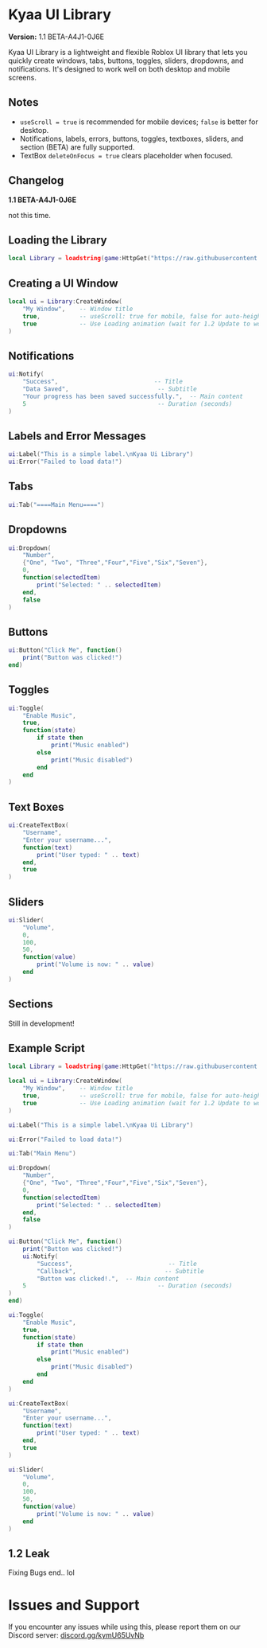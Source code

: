 # Kyaa UI Library

**Version:** 1.1 BETA-A4J1-0J6E

Kyaa UI Library is a lightweight and flexible Roblox UI library that lets you quickly create windows, tabs, buttons, toggles, sliders, dropdowns, and notifications. It's designed to work well on both desktop and mobile screens.

## Notes

- `useScroll = true` is recommended for mobile devices; `false` is better for desktop.
- Notifications, labels, errors, buttons, toggles, textboxes, sliders, and section (BETA) are fully supported.
- TextBox `deleteOnFocus = true` clears placeholder when focused.

## Changelog

**1.1 BETA-A4J1-0J6E**

not this time.

## Loading the Library

```lua
local Library = loadstring(game:HttpGet("https://raw.githubusercontent.com/kyaarb/UiLib/main/KyaaUiLib.lua"))()
```

## Creating a UI Window

```lua
local ui = Library:CreateWindow(
    "My Window",    -- Window title
    true,           -- useScroll: true for mobile, false for auto-height (desktop)
    true            -- Use Loading animation (wait for 1.2 Update to work)
)
```

## Notifications

```lua
ui:Notify(
    "Success",                           -- Title
    "Data Saved",                         -- Subtitle
    "Your progress has been saved successfully.",  -- Main content
    5                                     -- Duration (seconds)
)
```

## Labels and Error Messages

```lua
ui:Label("This is a simple label.\nKyaa Ui Library")
ui:Error("Failed to load data!")
```

## Tabs

```lua
ui:Tab("====Main Menu====")
```

## Dropdowns

```lua
ui:Dropdown(
    "Number",
    {"One", "Two", "Three","Four","Five","Six","Seven"},
    0,
    function(selectedItem)
        print("Selected: " .. selectedItem)
    end,
    false
)
```

## Buttons

```lua
ui:Button("Click Me", function()
    print("Button was clicked!")
end)
```

## Toggles

```lua
ui:Toggle(
    "Enable Music",
    true,
    function(state)
        if state then
            print("Music enabled")
        else
            print("Music disabled")
        end
    end
)
```

## Text Boxes

```lua
ui:CreateTextBox(
    "Username",
    "Enter your username...",
    function(text)
        print("User typed: " .. text)
    end,
    true
)
```

## Sliders

```lua
ui:Slider(
    "Volume",
    0,
    100,
    50,
    function(value)
        print("Volume is now: " .. value)
    end
)
```
## Sections

Still in development!

## Example Script

```lua
local Library = loadstring(game:HttpGet("https://raw.githubusercontent.com/kyaarb/UiLib/main/KyaaUiLib.lua"))()

local ui = Library:CreateWindow(
    "My Window",    -- Window title
    true,           -- useScroll: true for mobile, false for auto-height (desktop)
    true            -- Use Loading animation (wait for 1.2 Update to work)
)

ui:Label("This is a simple label.\nKyaa Ui Library")

ui:Error("Failed to load data!")

ui:Tab("Main Menu")

ui:Dropdown(
    "Number",
    {"One", "Two", "Three","Four","Five","Six","Seven"},
    0,
    function(selectedItem)
        print("Selected: " .. selectedItem)
    end,
    false
)

ui:Button("Click Me", function()
    print("Button was clicked!")
    ui:Notify(
        "Success",                           -- Title
        "Callback",                         -- Subtitle
        "Button was clicked!.",  -- Main content
    5                                     -- Duration (seconds)
)
end)

ui:Toggle(
    "Enable Music",
    true,
    function(state)
        if state then
            print("Music enabled")
        else
            print("Music disabled")
        end
    end
)

ui:CreateTextBox(
    "Username",
    "Enter your username...",
    function(text)
        print("User typed: " .. text)
    end,
    true
)

ui:Slider(
    "Volume",
    0,
    100,
    50,
    function(value)
        print("Volume is now: " .. value)
    end
)
```

## 1.2 Leak

Fixing Bugs
end.. lol

# Issues and Support

If you encounter any issues while using this, please report them on our Discord server: [discord.gg/kymU65UvNb](https://discord.gg/kymU65UvNb)
